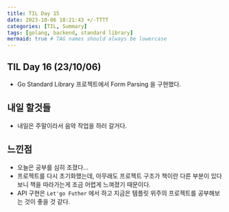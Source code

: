 ```yaml
---
title: TIL Day 15
date: 2023-10-06 18:21:43 +/-TTTT
categories: [TIL, Summary]
tags: [golang, backend, standard library]
mermaid: true # TAG names should always be lowercase
---
```


## TIL Day 16 (23/10/06)

- Go Standard Library 프로젝트에서 Form Parsing 을 구현했다.

## 내일 할것들

- 내일은 주말이라서 음악 작업을 하러 갈거다.

## 느낀점

- 오늘은 공부를 심히 조졌다...
- 프로젝트를 다시 초기화했는데, 아무래도 프로젝트 구조가 책이란 다른 부분이 있다보니 책을 따라가는게 조금 어렵게 느껴졌기 때문이다.
- API 구현은 `Let'go Futher` 에서 하고 지금은 템플릿 위주의 프로젝트를 공부해보는 것이 좋을 것 같다.
